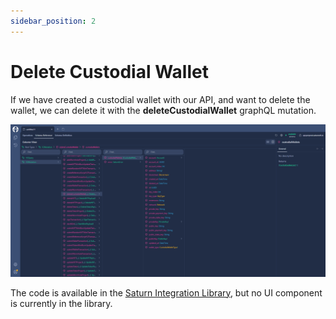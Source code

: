 ```yaml
---
sidebar_position: 2
---
```


# Delete Custodial Wallet

If we have created a custodial wallet with our API, and want to delete the wallet, we can delete it with the **deleteCustodialWallet** graphQL mutation.

![Saturn Integration Cutodial Wallet API](/img/custodial-wallets/delete-custodial-wallet/delete-custodial-wallet-api.png)

The code is available in the [Saturn Integration Library](https://github.com/Orion-Crypto/Saturn-V2-Integration), but no UI component is currently in the library.
